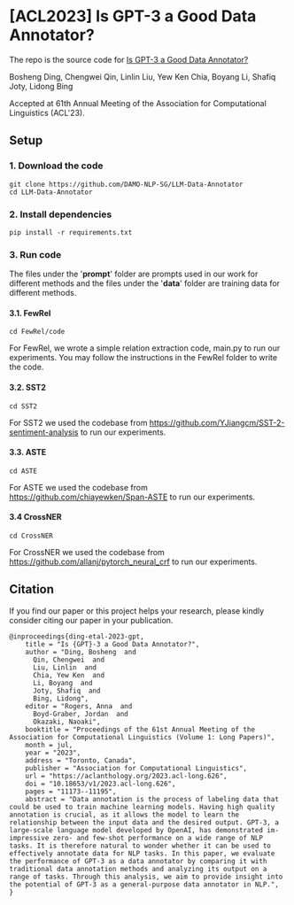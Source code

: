# [ACL2023] Is GPT-3 a Good Data Annotator?

The repo is the source code for [Is GPT-3 a Good Data Annotator?](https://aclanthology.org/2023.acl-long.626/)

Bosheng Ding, Chengwei Qin, Linlin Liu, Yew Ken Chia, Boyang Li, Shafiq Joty, Lidong Bing

Accepted at 61th Annual Meeting of the Association for Computational Linguistics (ACL'23).

## Setup

### 1. Download the code

```
git clone https://github.com/DAMO-NLP-SG/LLM-Data-Annotator
cd LLM-Data-Annotator
```

### 2. Install dependencies

```
pip install -r requirements.txt
```

### 3. Run code
The files under the '**prompt**' folder are prompts used in our work for different methods and the files under the '**data**' folder are training data for different methods.

#### 3.1. FewRel

```
cd FewRel/code

```
For FewRel, we wrote a simple relation extraction code, main.py to run our experiments. You may follow the instructions in the FewRel folder to write the code.



#### 3.2. SST2

```
cd SST2
```
For SST2 we used the codebase from https://github.com/YJiangcm/SST-2-sentiment-analysis to run our experiments.


#### 3.3. ASTE

```
cd ASTE
```
For ASTE we used the codebase from https://github.com/chiayewken/Span-ASTE to run our experiments.

#### 3.4 CrossNER

```
cd CrossNER
```
For CrossNER we used the codebase from https://github.com/allanj/pytorch_neural_crf to run our experiments.




## Citation

If you find our paper or this project helps your research, please kindly consider citing our paper in your publication.




```
@inproceedings{ding-etal-2023-gpt,
    title = "Is {GPT}-3 a Good Data Annotator?",
    author = "Ding, Bosheng  and
      Qin, Chengwei  and
      Liu, Linlin  and
      Chia, Yew Ken  and
      Li, Boyang  and
      Joty, Shafiq  and
      Bing, Lidong",
    editor = "Rogers, Anna  and
      Boyd-Graber, Jordan  and
      Okazaki, Naoaki",
    booktitle = "Proceedings of the 61st Annual Meeting of the Association for Computational Linguistics (Volume 1: Long Papers)",
    month = jul,
    year = "2023",
    address = "Toronto, Canada",
    publisher = "Association for Computational Linguistics",
    url = "https://aclanthology.org/2023.acl-long.626",
    doi = "10.18653/v1/2023.acl-long.626",
    pages = "11173--11195",
    abstract = "Data annotation is the process of labeling data that could be used to train machine learning models. Having high quality annotation is crucial, as it allows the model to learn the relationship between the input data and the desired output. GPT-3, a large-scale language model developed by OpenAI, has demonstrated im- impressive zero- and few-shot performance on a wide range of NLP tasks. It is therefore natural to wonder whether it can be used to effectively annotate data for NLP tasks. In this paper, we evaluate the performance of GPT-3 as a data annotator by comparing it with traditional data annotation methods and analyzing its output on a range of tasks. Through this analysis, we aim to provide insight into the potential of GPT-3 as a general-purpose data annotator in NLP.",
}
```

